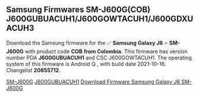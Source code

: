 <h2>Samsung Firmwares SM-J600G(COB) J600GUBUACUH1/J600GOWTACUH1/J600GDXUACUH3</h2>
Download the Samsung firmware for the ✅ <strong>Samsung Galaxy J6 </strong> ⭐ <strong>SM-J600G</strong> with product code <strong>COB</strong> <strong> from Colombia</strong>. This firmware has version number PDA <strong>J600GUBUACUH1</strong> and CSC J600GOWTACUH1. The operating system of this firmware is Android Q , with build date 2021-10-16. Changelist <strong>20855712</strong>.


[SM-J600G](https://samfirm.shop/samsung/model/SM-J600G)
[J600GUBUACUH1](https://samfirm.shop/samsung/pda/J600GUBUACUH1)
[Download Firmware Samsung Galaxy J6 SM-J600G](https://samfirm.shop/samsung/firmware/465834)
